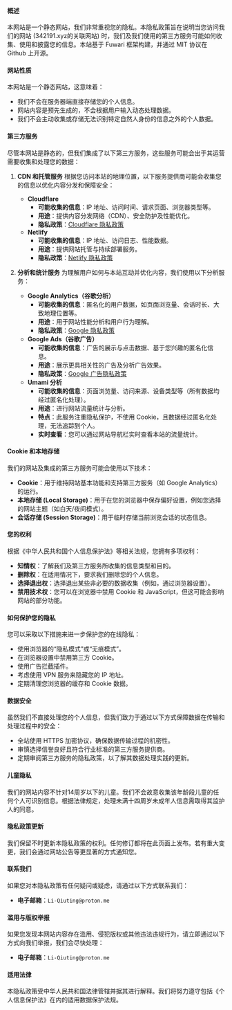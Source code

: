 
#### **概述**
本网站是一个静态网站，我们非常重视您的隐私。本隐私政策旨在说明当您访问我们的网站 (342191.xyz的关联网站) 时，我们及我们使用的第三方服务可能如何收集、使用和披露您的信息。本站基于 Fuwari 框架构建，并通过 MIT 协议在 Github 上开源。

#### **网站性质**
本网站是一个静态网站，这意味着：
*   我们不会在服务器端直接存储您的个人信息。
*   网站内容是预先生成的，不会根据用户输入动态处理数据。
*   我们不会主动收集或存储无法识别特定自然人身份的信息之外的个人数据。

#### **第三方服务**
尽管本网站是静态的，但我们集成了以下第三方服务，这些服务可能会出于其运营需要收集和处理您的数据：

1.  **CDN 和托管服务**
    根据您访问本站的地理位置，以下服务提供商可能会收集您的信息以优化内容分发和保障安全：
    *   **Cloudflare**
        *   **可能收集的信息**：IP 地址、访问时间、请求页面、浏览器类型等。
        *   **用途**：提供内容分发网络（CDN）、安全防护及性能优化。
        *   **隐私政策**：[Cloudflare 隐私政策](https://www.cloudflare.com/zh-cn/privacypolicy/)
    *   **Netlify**
        *   **可能收集的信息**：IP 地址、访问日志、性能数据。
        *   **用途**：提供网站托管与持续部署服务。
        *   **隐私政策**：[Netlify 隐私政策](https://www.netlify.com/privacy/)

2.  **分析和统计服务**
    为理解用户如何与本站互动并优化内容，我们使用以下分析服务：
    *   **Google Analytics（谷歌分析）**
        *   **可能收集的信息**：匿名化的用户数据，如页面浏览量、会话时长、大致地理位置等。
        *   **用途**：用于网站性能分析和用户行为理解。
        *   **隐私政策**：[Google 隐私政策](https://policies.google.com/privacy)
    *   **Google Ads（谷歌广告）**
        *   **可能收集的信息**：广告的展示与点击数据、基于您兴趣的匿名化信息。
        *   **用途**：展示更具相关性的广告及分析广告效果。
        *   **隐私政策**：[Google 广告隐私政策](https://policies.google.com/technologies/ads)
    *   **Umami 分析**
        *   **可能收集的信息**：页面浏览量、访问来源、设备类型等（所有数据均经过匿名化处理）。
        *   **用途**：进行网站流量统计与分析。
        *   **特点**：此服务注重隐私保护，不使用 Cookie，且数据经过匿名化处理，无法追踪到个人。
        *   **实时查看**：您可以通过网站导航栏实时查看本站的流量统计。

#### **Cookie 和本地存储**
我们的网站及集成的第三方服务可能会使用以下技术：
*   **Cookie**：用于维持网站基本功能和支持第三方服务（如 Google Analytics）的运行。
*   **本地存储 (Local Storage)**：用于在您的浏览器中保存偏好设置，例如您选择的网站主题（如白天/夜间模式）。
*   **会话存储 (Session Storage)**：用于临时存储当前浏览会话的状态信息。

#### **您的权利**
根据《中华人民共和国个人信息保护法》等相关法规，您拥有多项权利：
*   **知情权**：了解我们及第三方服务所收集的信息类型和目的。
*   **删除权**：在适用情况下，要求我们删除您的个人信息。
*   **选择退出权**：选择退出某些非必要的数据收集（例如，通过浏览器设置）。
*   **禁用技术权**：您可以在浏览器中禁用 Cookie 和 JavaScript，但这可能会影响网站的部分功能。

#### **如何保护您的隐私**
您可以采取以下措施来进一步保护您的在线隐私：
*   使用浏览器的“隐私模式”或“无痕模式”。
*   在浏览器设置中禁用第三方 Cookie。
*   使用广告拦截插件。
*   考虑使用 VPN 服务来隐藏您的 IP 地址。
*   定期清理您浏览器的缓存和 Cookie 数据。

#### **数据安全**
虽然我们不直接处理您的个人信息，但我们致力于通过以下方式保障数据在传输和处理过程中的安全：
*   全站使用 HTTPS 加密协议，确保数据传输过程的机密性。
*   审慎选择信誉良好且符合行业标准的第三方服务提供商。
*   定期审阅第三方服务的隐私政策，以了解其数据处理实践的更新。

#### **儿童隐私**
我们的网站内容不针对14周岁以下的儿童。我们不会故意收集该年龄段儿童的任何个人可识别信息。根据法律规定，处理未满十四周岁未成年人信息需取得其监护人的同意。

#### **隐私政策更新**
我们保留不时更新本隐私政策的权利。任何修订都将在此页面上发布。若有重大变更，我们会通过网站公告等更显著的方式通知您。

#### **联系我们**
如果您对本隐私政策有任何疑问或疑虑，请通过以下方式联系我们：
*   **电子邮箱**：`Li-Qiuting@proton.me`

#### **滥用与版权举报**
如果您发现本网站内容存在滥用、侵犯版权或其他违法违规行为，请立即通过以下方式向我们举报，我们会尽快处理：
*   **电子邮箱**：`Li-Qiuting@proton.me`

#### **适用法律**
本隐私政策受中华人民共和国法律管辖并据其进行解释。我们将努力遵守包括《个人信息保护法》在内的适用数据保护法规。